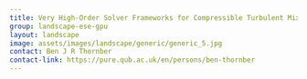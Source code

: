 ```yaml
---
title: Very High-Order Solver Frameworks for Compressible Turbulent Mixing
group: landscape-ese-gpu
layout: landscape
image: assets/images/landscape/generic/generic_5.jpg
contact: Ben J R Thornber
contact-link: https://pure.qub.ac.uk/en/persons/ben-thornber
---
```

